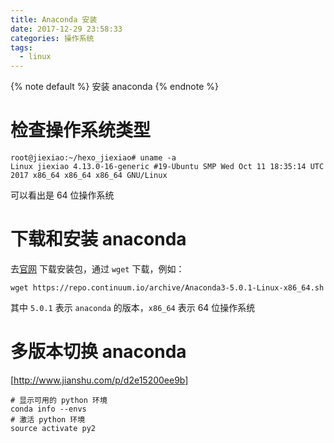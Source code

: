 ```yaml
---
title: Anaconda 安装
date: 2017-12-29 23:58:33
categories: 操作系统
tags:
  - linux
---
```


<!-- 文章开头都用它了，整齐才好看 -->
{% note default %}
安装 anaconda
{% endnote %}

<!--more-->

# 检查操作系统类型
```
root@jiexiao:~/hexo_jiexiao# uname -a
Linux jiexiao 4.13.0-16-generic #19-Ubuntu SMP Wed Oct 11 18:35:14 UTC 2017 x86_64 x86_64 x86_64 GNU/Linux
```
可以看出是 64 位操作系统

# 下载和安装 anaconda
去[官网](https://www.anaconda.com/download/#linux) 下载安装包，通过 ``wget`` 下载，例如：
```
wget https://repo.continuum.io/archive/Anaconda3-5.0.1-Linux-x86_64.sh
```
其中 ``5.0.1`` 表示 ``anaconda`` 的版本，``x86_64`` 表示 64 位操作系统

# 多版本切换 anaconda
[http://www.jianshu.com/p/d2e15200ee9b]
```
# 显示可用的 python 环境
conda info --envs
# 激活 python 环境
source activate py2
```

